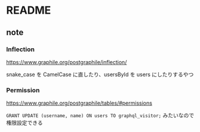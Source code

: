 # README

## note

### Inflection

https://www.graphile.org/postgraphile/inflection/

snake_case を CamelCase に直したり、usersById を users にしたりするやつ

### Permission

https://www.graphile.org/postgraphile/tables/#permissions

`GRANT UPDATE (username, name) ON users TO graphql_visitor;` みたいなので権限設定できる
